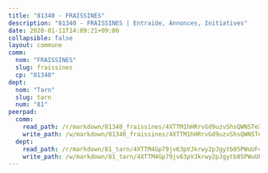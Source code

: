 ```yaml
---
title: "81340 - FRAISSINES"
description: "81340 - FRAISSINES | Entraide, Annonces, Initiatives"
date: 2020-01-11T14:09:21+09:00
collapsible: false
layout: commune
comm:
  nom: "FRAISSINES"
  slug: fraissines
  cp: "81340"
dept:
  nom: "Tarn"
  slug: tarn
  num: "81"
peerpad:
  comm:
    read_path: /r/markdown/81340_fraissines/4XTTM1hHRrvGd9uzvShsQWNSTeXPYc3VQRmKERSeytMQmUCJJ
    write_path: /w/markdown/81340_fraissines/4XTTM1hHRrvGd9uzvShsQWNSTeXPYc3VQRmKERSeytMQmUCJJ-K3TgUwL4fgamAaLoQXaM35DQdHxPcYmF4vv2yNKatPp9MudAUPZDx1xAdvjJTqWm7jgBN4Cn6pVFr6G1RFi2sQvg2DbWpoxJNxRhYTkUdEwfjqs59qTTz1GvtrBx4sjGTaPcJtZC
  dept:
    read_path: /r/markdown/81_tarn/4XTTM4Gp79jv63pVJkrwy2pJgytb85PWuUF46qZV3RNcf9bTY
    write_path: /w/markdown/81_tarn/4XTTM4Gp79jv63pVJkrwy2pJgytb85PWuUF46qZV3RNcf9bTY-K3TgUQULAfYZTaNEYQn663imu6tLJ5XUSYV3bG6y2QwZHe2hiw5KiHgnyL8wpzhjjRKSLQVjHCuMHvPTtVgD4tm7BFQTVwqLNiZgb8d93Riu34VNq5t6eFocUS5Ezct8i9MJtUHQ
---
```



